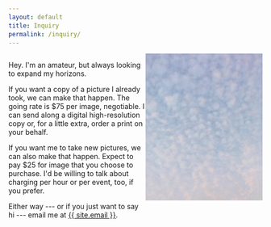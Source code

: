 ```yaml
---
layout: default
title: Inquiry
permalink: /inquiry/
---
```


<style>
.container{
    display: flex;
}
.fixed{
    width: 190%;
}

</style>
<div class="container">
  <div class="fixed">
  <p>
    Hey.
    I'm an amateur, but always looking to expand my horizons.
  </p>
  <p>
    If you want a copy of a picture I already took, we can make that happen.
    The going rate is $75 per image, negotiable.
    I can send along a digital high-resolution copy or, for a little extra, order a print on your behalf.
  </p>
  <p>
    If you want me to take new pictures, we can also make that happen.
    Expect to pay $25 for image that you choose to purchase.
    I'd be willing to talk about charging per hour or per event, too, if you prefer.
  </p>

  <p>
    Either way --- or if you just want to say hi --- email me at
    <a href="mailto:{{ site.email }}">{{ site.email }}</a>.
  </p>
  </div>
  <div class="hideflex">
  <div style="text-align:center">
    <div style="display: inline-block;">
      <img src="/img/welcome_clouds.jpg"  style="max-width:100%; max-height:100%;" alt="cloud">
    </div>
  </div>
</div>
